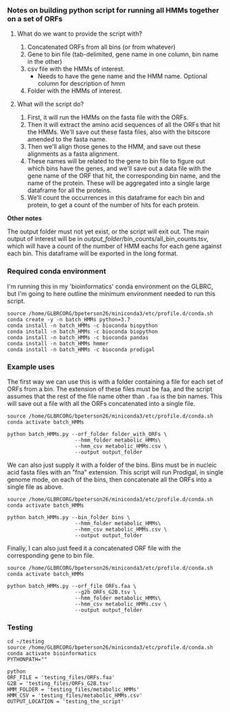 ### Notes on building python script for running all HMMs together on a set of ORFs

1. What do we want to provide the script with?

    1. Concatenated ORFs from all bins (or from whatever)
    2. Gene to bin file (tab-delimited, gene name in one column, bin name in the other)
    3. csv file with the HMMs of interest.
        - Needs to have the gene name and the HMM name. Optional column for description of hmm
    4. Folder with the HMMs of interest.

2. What will the script do?

    1. First, it will run the HMMs on the fasta file with the ORFs.
    2. Then it will extract the amino acid sequences of all the ORFs that hit the HMMs. We'll save out these fasta files, also with the bitscore amended to the fasta name.
    3. Then we'll align those genes to the HMM, and save out these alignments as a fasta alignment.
    4. These names will be related to the gene to bin file to figure out which bins have the genes, and we'll save out a data file with the gene name of the ORF that hit, the corresponding bin name, and the name of the protein. These will be aggregated into a single large dataframe for all the proteins.
    5. We'll count the occurrences in this dataframe for each bin and protein, to get a count of the number of hits for each protein.


**Other notes**

The output folder must not yet exist, or the script will exit out.
The main output of interest will be in *output_folder*/bin_counts/all_bin_counts.tsv, which will have a count of the number of HMM eachs for each gene against each bin.
This dataframe will be exported in the long format.



### Required conda environment

I'm running this in my 'bioinformatics' conda environment on the GLBRC, but I'm going to here outline the minimum environment needed to run this script.

```
source /home/GLBRCORG/bpeterson26/miniconda3/etc/profile.d/conda.sh
conda create -y -n batch_HMMs python=3.7
conda install -n batch_HMMs -c bioconda biopython
conda install -n batch_HMMs -c bioconda biopython
conda install -n batch_HMMs -c bioconda pandas
conda install -n batch_HMMs hmmer
conda install -n batch_HMMs -c bioconda prodigal
```



### Example uses

The first way we can use this is with a folder containing a file for each set of ORFs from a bin.
The extension of these files must be faa, and the script assumes that the rest of the file name other than `.faa` is the bin names.
This will save out a file with all the ORFs concatenated into a single file.

```
source /home/GLBRCORG/bpeterson26/miniconda3/etc/profile.d/conda.sh
conda activate batch_HMMs

python batch_HMMs.py --orf_folder folder_with_ORFs \
                      --hmm_folder metabolic_HMMs\
                      --hmm_csv metabolic_HMMs.csv \
                      --output output_folder
```

We can also just supply it with a folder of the bins.
Bins must be in nucleic acid fasta files with an "fna" extension.
This script will run Prodigal, in single genome mode, on each of the bins, then concatenate all the ORFs into a single file as above.

```
source /home/GLBRCORG/bpeterson26/miniconda3/etc/profile.d/conda.sh
conda activate batch_HMMs

python batch_HMMs.py --bin_folder bins \
                      --hmm_folder metabolic_HMMs\
                      --hmm_csv metabolic_HMMs.csv \
                      --output output_folder

```

Finally, I can also just feed it a concatenated ORF file with the corresponding gene to bin file.

```
source /home/GLBRCORG/bpeterson26/miniconda3/etc/profile.d/conda.sh
conda activate batch_HMMs

python batch_HMMs.py --orf_file ORFs.faa \
                      --g2b ORFs_G2B.tsv \
                      --hmm_folder metabolic_HMMs\
                      --hmm_csv metabolic_HMMs.csv \
                      --output output_folder

```





### Testing

```
cd ~/testing
source /home/GLBRCORG/bpeterson26/miniconda3/etc/profile.d/conda.sh
conda activate bioinformatics
PYTHONPATH=""

python
ORF_FILE = 'testing_files/ORFs.faa'
G2B = 'testing_files/ORFs_G2B.tsv'
HMM_FOLDER = 'testing_files/metabolic_HMMs'
HMM_CSV = 'testing_files/metabolic_HMMs.csv'
OUTPUT_LOCATION = 'testing_the_script'
```
